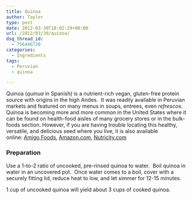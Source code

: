 ```yaml
---
title: Quinoa
author: Taylor
type: post
date: 2012-03-30T18:02:29+00:00
url: /2012/03/30/quinoa/
dsq_thread_id:
  - 756446720
categories:
  - Ingredients
tags:
  - Peruvian
  - quinoa

---
```

Quinoa (_quinua_ in Spanish) is a nutrient-rich vegan, gluten-free protein source with origins in the high Andes.  It was readily available in Peruvian markets and featured on many menus in soups, entrees, even _refrescos_. Quinoa is becoming more and more common in the United States where it can be found on health-food aisles of many grocery stores or in the bulk-foods section. However, if you are having trouble locating this healthy, versatile, and delicious seed where you live, it is also available online: [Amigo Foods][1], [Amazon.com][2], [Nutricity.com][3]

### Preparation

Use a 1-to-2 ratio of uncooked, pre-rinsed quinoa to water.  Boil quinoa in water in an uncovered pot.  Once water comes to a boil, cover with a securely fitting lid, reduce heat to low, and let simmer for 12-15 minutes.

1 cup of uncooked quinoa will yield about 3 cups of cooked quinoa.

 [1]: http://www.amigofoods.com/inqu200grs.html
 [2]: http://www.amazon.com/Foods-Organic-Quinoa-Grain-Ounce/dp/B001EO6A00
 [3]: http://www.nutricity.com/n/pc/viewPrd.asp?idproduct=3764&utm_medium=feed&utm_source=froogle